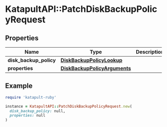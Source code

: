 # KatapultAPI::PatchDiskBackupPolicyRequest

## Properties

| Name | Type | Description | Notes |
| ---- | ---- | ----------- | ----- |
| **disk_backup_policy** | [**DiskBackupPolicyLookup**](DiskBackupPolicyLookup.md) |  |  |
| **properties** | [**DiskBackupPolicyArguments**](DiskBackupPolicyArguments.md) |  |  |

## Example

```ruby
require 'katapult-ruby'

instance = KatapultAPI::PatchDiskBackupPolicyRequest.new(
  disk_backup_policy: null,
  properties: null
)
```


